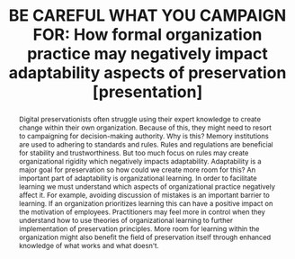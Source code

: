 ---
abstract: Digital preservationists often struggle using their expert knowledge to
  create change within their own organization. Because of this, they might need to
  resort to campaigning for decision-making authority. Why is this? Memory institutions
  are used to adhering to standards and rules. Rules and regulations are beneficial
  for stability and trustworthiness. But too much focus on rules may create organizational
  rigidity which negatively impacts adaptability. Adaptability is a major goal for
  preservation so how could we create more room for this? An important part of adaptability
  is organizational learning. In order to facilitate learning we must understand which
  aspects of organizational practice negatively affect it. For example, avoiding discussion
  of mistakes is an important barrier to learning. If an organization prioritizes
  learning this can have a positive impact on the motivation of employees. Practitioners
  may feel more in control when they understand how to use theories of organizational
  learning to further implementation of preservation principles. More room for learning
  within the organization might also benefit the field of preservation itself through
  enhanced knowledge of what works and what doesn't.
creators:
- Steinmeier, Daniel
date: null
document_url: https://www.ideals.illinois.edu/items/128852/bitstreams/430298/data.pdf
grand_parent: iPRES
institutions: []
keywords:
- organizational theory
- learning organization
- adaptability
- stability
landing_page_url: https://hdl.handle.net/2142/121658
language: eng
layout: publication
license: CC-BY 4.0 International
notes_url: null
parent: iPRES 2023
presentation_url: null
size: null
source_name: iPRES
title: 'BE CAREFUL WHAT YOU CAMPAIGN FOR: How formal organization practice may negatively
  impact adaptability aspects of preservation [presentation]'
type: presentation
year: 2023
---